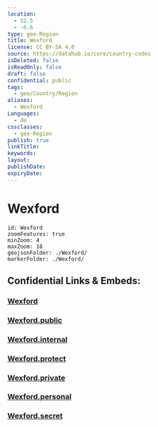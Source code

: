 ```yaml
---
location:
  - 52.5
  - -6.6
type: geo-Region
title: Wexford
license: CC BY-SA 4.0
source: https://datahub.io/core/country-codes
isDeleted: false
isReadOnly: false
draft: false
confidential: public
tags:
  - geo/Country/Region
aliases:
  - Wexford
Languages:
  - de
cssclasses:
  - geo-Region
publish: true
linkTitle:
keywords:
layout:
publishDate:
expiryDate:
---
```


# Wexford

```leaflet
id: Wexford
zoomFeatures: true 
minZoom: 4 
maxZoom: 18
geojsonFolder: ./Wexford/
markerFolder: ./Wexford/
```


## Confidential Links & Embeds: 

### [Wexford](/_Standards/Earth/Continent/Europe/Europe~North/Ireland/Ireland,Provinces/Leinster/Wexford.md) 

### [Wexford.public](/_public/Earth/Continent/Europe/Europe~North/Ireland/Ireland,Provinces/Leinster/Wexford.public.md) 

### [Wexford.internal](/_internal/Earth/Continent/Europe/Europe~North/Ireland/Ireland,Provinces/Leinster/Wexford.internal.md) 

### [Wexford.protect](/_protect/Earth/Continent/Europe/Europe~North/Ireland/Ireland,Provinces/Leinster/Wexford.protect.md) 

### [Wexford.private](/_private/Earth/Continent/Europe/Europe~North/Ireland/Ireland,Provinces/Leinster/Wexford.private.md) 

### [Wexford.personal](/_personal/Earth/Continent/Europe/Europe~North/Ireland/Ireland,Provinces/Leinster/Wexford.personal.md) 

### [Wexford.secret](/_secret/Earth/Continent/Europe/Europe~North/Ireland/Ireland,Provinces/Leinster/Wexford.secret.md)

